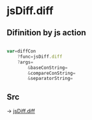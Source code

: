 # jsDiff.diff

## Difinition by js action

```js.js

var=diffCon
	?func=jsDiff.diff
	?args=
		&baseConString=
		&compareConString=
		&separatorString=
```

## Src

-> [jsDiff.diff](https://github.com/puutaro/CommandClick/blob/master/app/src/main/java/com/puutaro/commandclick/fragment_lib/terminal_fragment/js_interface/text/JsDiff.kt#L9)


